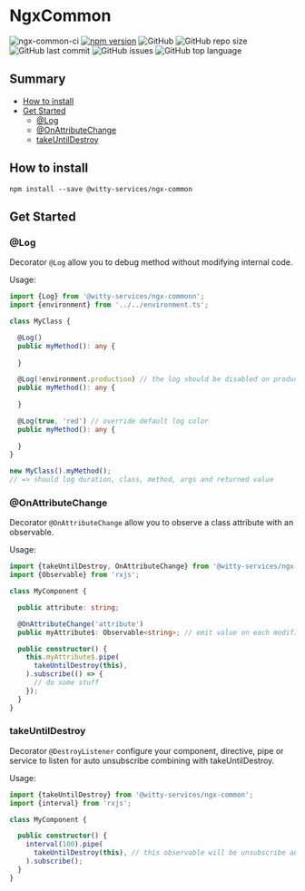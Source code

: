 # NgxCommon

![ngx-common-ci](https://github.com/witty-services/ngx-common/workflows/ngx-common-build/badge.svg)
[![npm version](https://badge.fury.io/js/%40witty-services%2Fngx-common.svg)](https://badge.fury.io/js/%40witty-services%2Fngx-common)
![GitHub](https://img.shields.io/github/license/witty-services/ngx-common)
![GitHub repo size](https://img.shields.io/github/repo-size/witty-services/ngx-common)
![GitHub last commit](https://img.shields.io/github/last-commit/witty-services/ngx-common)
![GitHub issues](https://img.shields.io/github/issues/witty-services/ngx-common)
![GitHub top language](https://img.shields.io/github/languages/top/witty-services/ngx-common)

## Summary

* [How to install](#how-to-install)
* [Get Started](#get-started)
    * [@Log](#log)
    * [@OnAttributeChange](#onattributechange)
    * [takeUntilDestroy](#takeuntildestroy)

## How to install

```
npm install --save @witty-services/ngx-common
```

## Get Started

### @Log

Decorator ```@Log``` allow you to debug method without modifying internal code.

Usage:
```typescript
import {Log} from '@witty-services/ngx-commonn';
import {environment} from '../../environment.ts';

class MyClass {

  @Log()
  public myMethod(): any {
  
  }

  @Log(!environment.production) // the log should be disabled on production
  public myMethod(): any {
  
  }

  @Log(true, 'red') // override default log color
  public myMethod(): any {
  
  }
}

new MyClass().myMethod();
// => should log duration, class, method, args and returned value
```

### @OnAttributeChange

Decorator ```@OnAttributeChange``` allow you to observe a class attribute with an observable.

Usage:
```typescript
import {takeUntilDestroy, OnAttributeChange} from '@witty-services/ngx-common';
import {Observable} from 'rxjs';

class MyComponent {

  public attribute: string;

  @OnAttributeChange('attribute')
  public myAttribute$: Observable<string>; // emit value on each modification of the referent attribute

  public constructor() {
    this.myAttribute$.pipe(
      takeUntilDestroy(this),
    ).subscribe(() => {
      // do some stuff
    });
  } 
}
```

### takeUntilDestroy

Decorator ```@DestroyListener``` configure your component, directive, pipe or service to listen for auto unsubscribe combining with takeUntilDestroy.

Usage:
```typescript
import {takeUntilDestroy} from '@witty-services/ngx-common';
import {interval} from 'rxjs';

class MyComponent {

  public constructor() {
    interval(100).pipe(
      takeUntilDestroy(this), // this observable will be unsubscribe automatically on component destroy
    ).subscribe();
  } 
}
```
